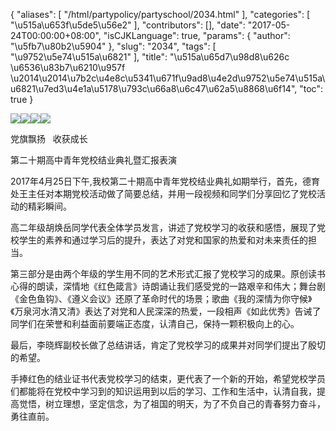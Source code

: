 {
    "aliases": [
        "/html/partypolicy/partyschool/2034.html"
    ],
    "categories": [
        "\u515a\u653f\u5de5\u56e2"
    ],
    "contributors": [],
    "date": "2017-05-24T00:00:00+08:00",
    "isCJKLanguage": true,
    "params": {
        "author": "\u5fb7\u80b2\u5904"
    },
    "slug": "2034",
    "tags": [
        "\u9752\u5e74\u515a\u6821"
    ],
    "title": "\u515a\u65d7\u98d8\u626c \u6536\u83b7\u6210\u957f \u2014\u2014\u7b2c\u4e8c\u5341\u671f\u9ad8\u4e2d\u9752\u5e74\u515a\u6821\u7ed3\u4e1a\u5178\u793c\u66a8\u6c47\u62a5\u8868\u6f14",
    "toc": true
}

  





![](https://cdn.tfls.online/mirror/full/056f588b803177dc4a4737dfbbdebfcbcab17723.jpg)![](https://cdn.tfls.online/mirror/full/6fea24136c3cb75c9f2729be89e1b352ef6e574b.jpg)![](https://cdn.tfls.online/mirror/full/a2ae231c0b8e5121cd79dc379fdfb54f3c8d9fbd.jpg)![](https://cdn.tfls.online/mirror/full/1bb087f1801ed6f0cc673192617f1b99c5c7adac.jpg)




党旗飘扬   收获成长




第二十期高中青年党校结业典礼暨汇报表演














2017年4月25日下午,我校第二十期高中青年党校结业典礼如期举行，首先，德育处王主任对本期党校活动做了简要总结，并用一段视频和同学们分享回忆了党校活动的精彩瞬间。




高二年级胡焕岳同学代表全体学员发言，讲述了党校学习的收获和感悟，展现了党校学生的素养和通过学习后的提升，表达了对党和国家的热爱和对未来责任的担当。




第三部分是由两个年级的学生用不同的艺术形式汇报了党校学习的成果。原创读书心得的朗读，深情地《红色箴言》诗朗诵让我们感受党的一路艰辛和伟大；舞台剧《金色鱼钩》、《遵义会议》还原了革命时代的场景；歌曲《我的深情为你守候》《万泉河水清又清》表达了对党和人民深深的热爱，一段相声《如此优秀》告诫了同学们在荣誉和利益面前要端正态度，认清自己，保持一颗积极向上的心。




最后，李晓辉副校长做了总结讲话，肯定了党校学习的成果并对同学们提出了殷切的希望。




手捧红色的结业证书代表党校学习的结束，更代表了一个新的开始，希望党校学员们都能将在党校中学习到的知识运用到以后的学习、工作和生活中，认清自我，提高觉悟，树立理想，坚定信念，为了祖国的明天，为了不负自己的青春努力奋斗，勇往直前。




  



